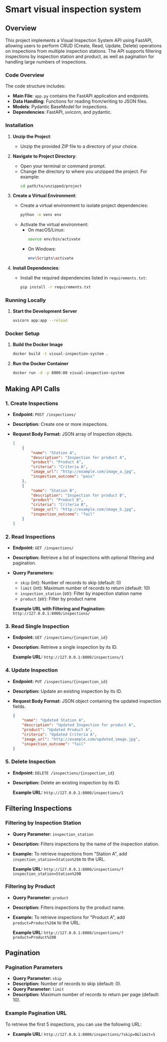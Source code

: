 # Smart visual inspection system

## Overview

This project implements a Visual Inspection System API using FastAPI, allowing users to perform CRUD (Create, Read, Update, Delete) operations on inspections from multiple inspection stations. The API supports filtering inspections by inspection station and product, as well as pagination for handling large numbers of inspections.

### Code Overview

The code structure includes:

- **Main File**: `app.py` contains the FastAPI application and endpoints.
- **Data Handling**: Functions for reading from/writing to JSON files.
- **Models**: Pydantic BaseModel for inspections.
- **Dependencies**: FastAPI, uvicorn, and pydantic.

### Installation

1. **Unzip the Project**:
   - Unzip the provided ZIP file to a directory of your choice.

2. **Navigate to Project Directory**:
   - Open your terminal or command prompt.
   - Change the directory to where you unzipped the project. For example:
     ```sh
     cd path/to/unzipped/project
     ```

3. **Create a Virtual Environment**:
   - Create a virtual environment to isolate project dependencies:
     ```sh
     python -m venv env
     ```
   - Activate the virtual environment:
     - On macOS/Linux:
       ```sh
       source env/bin/activate
       ```
     - On Windows:
       ```sh
       env\Scripts\activate
       ```

4. **Install Dependencies**:
   - Install the required dependencies listed in `requirements.txt`:
     ```sh
     pip install -r requirements.txt
     ```

### Running Locally

1. **Start the Development Server**

    ```bash
    uvicorn app:app --reload
    ```


### Docker Setup

1. **Build the Docker Image**

    ```bash
    docker build -t visual-inspection-system .
    ```

2. **Run the Docker Container**

    ```bash
    docker run -d -p 8000:80 visual-inspection-system
    ```



## Making API Calls

### 1. Create Inspections

- **Endpoint:** `POST /inspections/`
- **Description:** Create one or more inspections.
- **Request Body Format:** JSON array of Inspection objects.
  
    ```json
    [
        {
            "name": "Station A",
            "description": "Inspection for product A",
            "product": "Product A",
            "criteria": "Criteria A",
            "image_url": "http://example.com/image_a.jpg",
            "inspection_outcome": "pass"
        },
        {
            "name": "Station B",
            "description": "Inspection for product B",
            "product": "Product B",
            "criteria": "Criteria B",
            "image_url": "http://example.com/image_b.jpg",
            "inspection_outcome": "fail"
        }
    ]
    ```

### 2. Read Inspections

- **Endpoint:** `GET /inspections/`
- **Description:** Retrieve a list of inspections with optional filtering and pagination.
- **Query Parameters:** 
    - `skip` (int): Number of records to skip (default: 0)
    - `limit` (int): Maximum number of records to return (default: 10)
    - `inspection_station` (str): Filter by inspection station name
    - `product` (str): Filter by product name

    **Example URL with Filtering and Pagination:** `http://127.0.0.1:8000/inspections/`

### 3. Read Single Inspection

- **Endpoint:** `GET /inspections/{inspection_id}`
- **Description:** Retrieve a single inspection by its ID.

    **Example URL:** `http://127.0.0.1:8000/inspections/1`

### 4. Update Inspection

- **Endpoint:** `PUT /inspections/{inspection_id}`
- **Description:** Update an existing inspection by its ID.
- **Request Body Format:** JSON object containing the updated inspection fields.

    ```json
    {
        "name": "Updated Station A",
        "description": "Updated Inspection for product A",
        "product": "Updated Product A",
        "criteria": "Updated Criteria A",
        "image_url": "http://example.com/updated_image.jpg",
        "inspection_outcome": "fail"
    }
    ```

### 5. Delete Inspection

- **Endpoint:** `DELETE /inspections/{inspection_id}`
- **Description:** Delete an existing inspection by its ID.

    **Example URL:** `http://127.0.0.1:8000/inspections/1`



## Filtering Inspections


### Filtering by Inspection Station

- **Query Parameter:** `inspection_station`
- **Description:** Filters inspections by the name of the inspection station.
- **Example:** To retrieve inspections from "Station A", add `inspection_station=Station%20A` to the URL.

    **Example URL:** `http://127.0.0.1:8000/inspections/?inspection_station=Station%20B`

### Filtering by Product

- **Query Parameter:** `product`
- **Description:** Filters inspections by the product name.
- **Example:** To retrieve inspections for "Product A", add `product=Product%20A` to the URL.

    **Example URL:** `http://127.0.0.1:8000/inspections/?product=Product%20B`

## Pagination


### Pagination Parameters

- **Query Parameter:** `skip`
- **Description:** Number of records to skip (default: 0).
- **Query Parameter:** `limit`
- **Description:** Maximum number of records to return per page (default: 10).

### Example Pagination URL

To retrieve the first 5 inspections, you can use the following URL:

- **Example URL:** `http://127.0.0.1:8000/inspections/?skip=0&limit=5`

